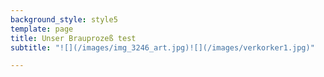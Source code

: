 ```yaml
---
background_style: style5
template: page
title: Unser Brauprozeß test
subtitle: "![](/images/img_3246_art.jpg)![](/images/verkorker1.jpg)"

---
```

